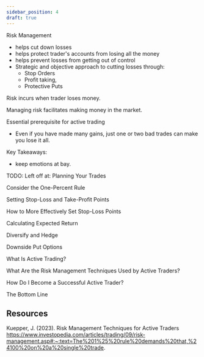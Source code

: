 ```yaml
---
sidebar_position: 4
draft: true
---
```


Risk Management

- helps cut down losses
- helps protect trader's accounts from losing all the money
- helps prevent losses from getting out of control
- Strategic and objective approach to cutting losses through:
  - Stop Orders
  - Profit taking,
  - Protective Puts

Risk incurs when trader loses money.

Managing risk facilitates making money in the market.

Essential prerequisite for active trading

- Even if you have made many gains, just one or two bad trades can make you lose it all.

Key Takeaways:

- keep emotions at bay.

TODO: Left off at: Planning Your Trades

Consider the One-Percent Rule

Setting Stop-Loss and Take-Profit Points

How to More Effectively Set Stop-Loss Points

Calculating Expected Return

Diversify and Hedge

Downside Put Options

What Is Active Trading?

What Are the Risk Management Techniques Used by Active Traders?

How Do I Become a Successful Active Trader?

The Bottom Line

## Resources

Kuepper, J. (2023). Risk Management Techniques for Active Traders
https://www.investopedia.com/articles/trading/09/risk-management.asp#:~:text=The%201%25%20rule%20demands%20that,%24100%20on%20a%20single%20trade.
